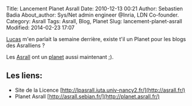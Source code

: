 Title: Lancement Planet Asrall
Date: 2010-12-13 00:21
Author: Sebastien Badia
About_author: Sys/Net admin engineer @Inria, LDN Co-founder.
Category: Asrall
Tags: Asrall, Blog, Planet
Slug: lancement-planet-asrall
Modified: 2014-02-23 17:07

[Lucas](http://www.lucas-nussbaum.net/) m'en parlait la semaine derrière, existe t'il un Planet pour les blogs des Asralliens ?

Les [Asrall](http://asrall.fr/) ont un [planet](http://planet.asrall.fr/) aussi maintenant ;).

## Les liens:

* Site de la Licence [http://lpasrall.iuta.univ-nancy2.fr/](http://asrall.fr/)
* Planet Asrall [http://asrall.sebian.fr/](http://planet.asrall.fr/)
